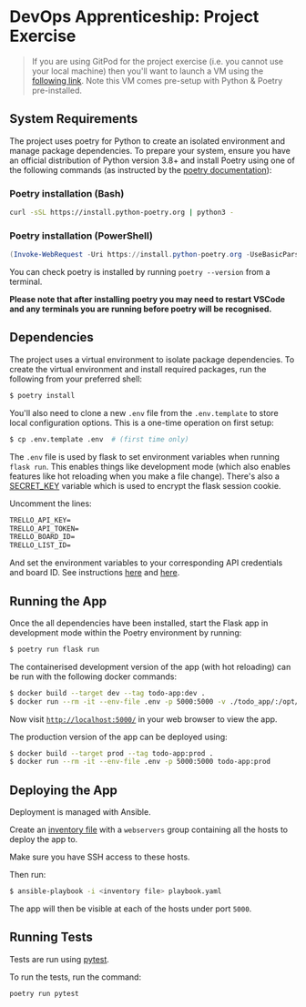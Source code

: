 # DevOps Apprenticeship: Project Exercise

> If you are using GitPod for the project exercise (i.e. you cannot use your local machine) then you'll want to launch a VM using the [following link](https://gitpod.io/#https://github.com/CorndelWithSoftwire/DevOps-Course-Starter). Note this VM comes pre-setup with Python & Poetry pre-installed.

## System Requirements

The project uses poetry for Python to create an isolated environment and manage package dependencies. To prepare your system, ensure you have an official distribution of Python version 3.8+ and install Poetry using one of the following commands (as instructed by the [poetry documentation](https://python-poetry.org/docs/#system-requirements)):

### Poetry installation (Bash)

```bash
curl -sSL https://install.python-poetry.org | python3 -
```

### Poetry installation (PowerShell)

```powershell
(Invoke-WebRequest -Uri https://install.python-poetry.org -UseBasicParsing).Content | py -
```

You can check poetry is installed by running `poetry --version` from a terminal.

**Please note that after installing poetry you may need to restart VSCode and any terminals you are running before poetry will be recognised.**

## Dependencies

The project uses a virtual environment to isolate package dependencies. To create the virtual environment and install required packages, run the following from your preferred shell:

```bash
$ poetry install
```

You'll also need to clone a new `.env` file from the `.env.template` to store local configuration options. This is a one-time operation on first setup:

```bash
$ cp .env.template .env  # (first time only)
```

The `.env` file is used by flask to set environment variables when running `flask run`. This enables things like development mode (which also enables features like hot reloading when you make a file change). There's also a [SECRET_KEY](https://flask.palletsprojects.com/en/2.3.x/config/#SECRET_KEY) variable which is used to encrypt the flask session cookie.

Uncomment the lines:

```markdown
TRELLO_API_KEY=
TRELLO_API_TOKEN=
TRELLO_BOARD_ID=
TRELLO_LIST_ID=
```

And set the environment variables to your corresponding API credentials and board ID.
See instructions [here](https://developer.atlassian.com/cloud/trello/guides/rest-api/api-introduction/#managing-your-api-key)
and [here](https://developer.atlassian.com/cloud/trello/guides/rest-api/api-introduction/#boards).

## Running the App

Once the all dependencies have been installed, start the Flask app in development mode within the Poetry environment by running:
```bash
$ poetry run flask run
```

The containerised development version of the app (with hot reloading) can be run with the following docker commands:

```bash
$ docker build --target dev --tag todo-app:dev .
$ docker run --rm -it --env-file .env -p 5000:5000 -v ./todo_app/:/opt/app/todo_app/ todo-app:dev
```

Now visit [`http://localhost:5000/`](http://localhost:5000/) in your web browser to view the app.

The production version of the app can be deployed using:

```bash
$ docker build --target prod --tag todo-app:prod .
$ docker run --rm -it --env-file .env -p 5000:5000 todo-app:prod
```

## Deploying the App

Deployment is managed with Ansible.

Create an [inventory file](https://docs.ansible.com/ansible/latest/inventory_guide/intro_inventory.html)
with a `webservers` group containing all the hosts to deploy the app to.

Make sure you have SSH access to these hosts.

Then run:
```bash
$ ansible-playbook -i <inventory file> playbook.yaml
```

The app will then be visible at each of the hosts under port `5000`.

## Running Tests

Tests are run using [pytest](https://docs.pytest.org/en/8.0.x/).

To run the tests, run the command:

```bash
poetry run pytest
```
